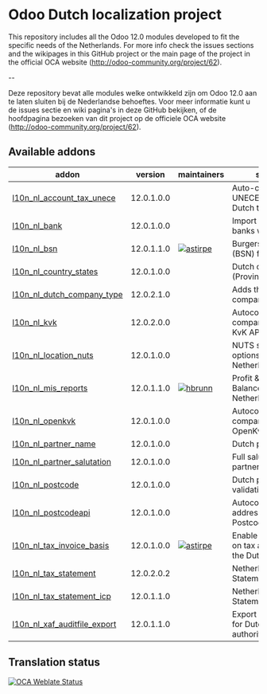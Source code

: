 

Odoo Dutch localization project
===============================

This repository includes all the Odoo 12.0 modules developed to fit the specific needs of the Netherlands.
For more info check the issues sections and the wikipages in this GitHub project or the main page of the project in the official OCA website (http://odoo-community.org/project/62).

--

Deze repository bevat alle modules welke ontwikkeld zijn om Odoo 12.0 aan te laten sluiten bij de Nederlandse behoeftes. Voor meer informatie kunt u de issues sectie en wiki pagina's in deze GitHub bekijken, of de hoofdpagina bezoeken van dit project op de officiele OCA website (http://odoo-community.org/project/62). 

<!-- prettier-ignore-start -->
[//]: # (addons)

Available addons
----------------
addon | version | maintainers | summary
--- | --- | --- | ---
[l10n_nl_account_tax_unece](l10n_nl_account_tax_unece/) | 12.0.1.0.0 |  | Auto-configure UNECE params on Dutch taxes
[l10n_nl_bank](l10n_nl_bank/) | 12.0.1.0.0 |  | Import all Dutch banks with BIC code
[l10n_nl_bsn](l10n_nl_bsn/) | 12.0.1.1.0 | [![astirpe](https://github.com/astirpe.png?size=30px)](https://github.com/astirpe) | Burgerservicenummer (BSN) for Partners
[l10n_nl_country_states](l10n_nl_country_states/) | 12.0.1.0.0 |  | Dutch country states (Provincies)
[l10n_nl_dutch_company_type](l10n_nl_dutch_company_type/) | 12.0.2.1.0 |  | Adds the Dutch company types
[l10n_nl_kvk](l10n_nl_kvk/) | 12.0.2.0.0 |  | Autocomplete company info using KvK API Search
[l10n_nl_location_nuts](l10n_nl_location_nuts/) | 12.0.1.0.0 |  | NUTS specific options for Netherlands
[l10n_nl_mis_reports](l10n_nl_mis_reports/) | 12.0.1.1.0 | [![hbrunn](https://github.com/hbrunn.png?size=30px)](https://github.com/hbrunn) | Profit & Loss / Balance sheet for the Netherlands
[l10n_nl_openkvk](l10n_nl_openkvk/) | 12.0.1.0.0 |  | Autocomplete company info using OpenKvK API
[l10n_nl_partner_name](l10n_nl_partner_name/) | 12.0.1.0.0 |  | Dutch partner names
[l10n_nl_partner_salutation](l10n_nl_partner_salutation/) | 12.0.1.0.0 |  | Full salutation for partners, Dutch style
[l10n_nl_postcode](l10n_nl_postcode/) | 12.0.1.0.0 |  | Dutch postcode validation for Partners
[l10n_nl_postcodeapi](l10n_nl_postcodeapi/) | 12.0.1.0.0 |  | Autocomplete Dutch addresses using PostcodeApi.nu
[l10n_nl_tax_invoice_basis](l10n_nl_tax_invoice_basis/) | 12.0.1.0.0 | [![astirpe](https://github.com/astirpe.png?size=30px)](https://github.com/astirpe) | Enable invoice basis on tax according to the Dutch law
[l10n_nl_tax_statement](l10n_nl_tax_statement/) | 12.0.2.0.2 |  | Netherlands BTW Statement
[l10n_nl_tax_statement_icp](l10n_nl_tax_statement_icp/) | 12.0.1.1.0 |  | Netherlands ICP Statement
[l10n_nl_xaf_auditfile_export](l10n_nl_xaf_auditfile_export/) | 12.0.1.1.0 |  | Export XAF auditfiles for Dutch tax authorities

[//]: # (end addons)
<!-- prettier-ignore-end -->

Translation status
------------------

[![OCA Weblate Status](https://translation.odoo-community.org/widgets/l10n-netherlands-12-0/-/svg-badge.svg)](https://translation.odoo-community.org/projects/l10n-netherlands-12-0/)
